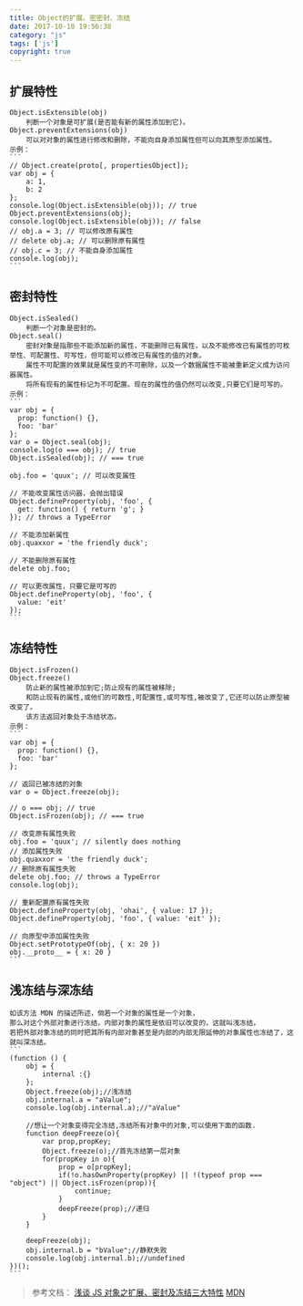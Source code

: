 ```yaml
---
title: Object的扩展、密密封、冻结
date: 2017-10-10 19:56:38
category: "js"
tags: ['js']
copyright: true
---
```

##	扩展特性
	Object.isExtensible(obj)
		判断一个对象是可扩展(是否能有新的属性添加到它)。
	Object.preventExtensions(obj)
		可以对对象的属性进行修改和删除，不能向自身添加属性但可以向其原型添加属性。
	示例：
	```
	// Object.create(proto[, propertiesObject]);
	var obj = {
		a: 1,
		b: 2
	};
	console.log(Object.isExtensible(obj)); // true
	Object.preventExtensions(obj);
	console.log(Object.isExtensible(obj)); // false
	// obj.a = 3; // 可以修改原有属性
	// delete obj.a; // 可以删除原有属性
	// obj.c = 3; // 不能自身添加属性		
	console.log(obj);
	```
##	密封特性
	Object.isSealed()
		判断一个对象是密封的。
	Object.seal()
		密封对象是指那些不能添加新的属性，不能删除已有属性，以及不能修改已有属性的可枚举性、可配置性、可写性，但可能可以修改已有属性的值的对象。
		属性不可配置的效果就是属性变的不可删除，以及一个数据属性不能被重新定义成为访问器属性。
		将所有现有的属性标记为不可配置。现在的属性的值仍然可以改变,只要它们是可写的。
	示例：
	```
	var obj = {
	  prop: function() {},
	  foo: 'bar'
	};
	var o = Object.seal(obj);
	console.log(o === obj); // true
	Object.isSealed(obj); // === true

	obj.foo = 'quux'; // 可以改变属性

	// 不能改变属性访问器，会抛出错误
	Object.defineProperty(obj, 'foo', {
	  get: function() { return 'g'; }
	}); // throws a TypeError

	// 不能添加新属性
	obj.quaxxor = 'the friendly duck';

	// 不能删除原有属性
	delete obj.foo;

	// 可以更改属性，只要它是可写的
	Object.defineProperty(obj, 'foo', {
	  value: 'eit'
	}); 
	```
##	冻结特性
	Object.isFrozen()
	Object.freeze()
		防止新的属性被添加到它;防止现有的属性被移除;
		和防止现有的属性,或他们的可数性,可配置性,或可写性,被改变了,它还可以防止原型被改变了。
		该方法返回对象处于冻结状态。
	示例：
	```
	var obj = {
	  prop: function() {},
	  foo: 'bar'
	};

	// 返回已被冻结的对象
	var o = Object.freeze(obj);

	// o === obj; // true
	Object.isFrozen(obj); // === true

	// 改变原有属性失败
	obj.foo = 'quux'; // silently does nothing
	// 添加属性失败
	obj.quaxxor = 'the friendly duck';
	// 删除原有属性失败
	delete obj.foo; // throws a TypeError
	console.log(obj);

	// 重新配置原有属性失败
	Object.defineProperty(obj, 'ohai', { value: 17 });
	Object.defineProperty(obj, 'foo', { value: 'eit' });

	// 向原型中添加属性失败
	Object.setPrototypeOf(obj, { x: 20 })
	obj.__proto__ = { x: 20 }
	```
##	浅冻结与深冻结
	如该方法 MDN 的描述所述，倘若一个对象的属性是一个对象，
	那么对这个外部对象进行冻结，内部对象的属性是依旧可以改变的，这就叫浅冻结，
	若把外部对象冻结的同时把其所有内部对象甚至是内部的内部无限延伸的对象属性也冻结了，这就叫深冻结。
	```
	(function () {
		obj = {
			internal :{}
		};
		Object.freeze(obj);//浅冻结
		obj.internal.a = "aValue";
		console.log(obj.internal.a);//"aValue"

		//想让一个对象变得完全冻结,冻结所有对象中的对象,可以使用下面的函数.
		function deepFreeze(o){
			var prop,propKey;
			Object.freeze(o);//首先冻结第一层对象
			for(propKey in o){
				prop = o[propKey];
				if(!o.hasOwnProperty(propKey) || !(typeof prop === "object") || Object.isFrozen(prop)){
					continue;
				}
				deepFreeze(prop);//递归
			}
		}
			
		deepFreeze(obj);
		obj.internal.b = "bValue";//静默失败
		console.log(obj.internal.b);//undefined
	})();
	```
>	参考文档：
	[浅谈 JS 对象之扩展、密封及冻结三大特性](https://segmentfault.com/a/1190000003894119)
	[MDN](https://developer.mozilla.org/en-US/docs/Web/JavaScript/Reference/Global_Objects/Object/preventExtensions)